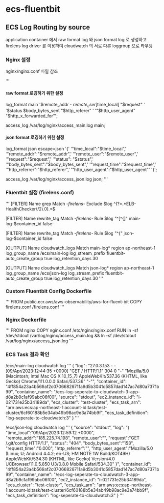 # ecs-fluentbit

## ECS Log Routing by source

application container 에서 raw format log 와 json format log 로 생성하고 firelens log driver 를 이용하여 cloudwatch 의 서로 다른 loggroup 으로 라우팅 

### Nginx 설정
nginx/nginx.conf 파일 참조

'''
#### raw format 로깅하기 위한 설정
log_format  main  '$remote_addr - $remote_user [$time_local] "$request" '
                  '$status $body_bytes_sent "$http_referer" '
                  '"$http_user_agent" "$http_x_forwarded_for"';

access_log  /var/log/nginx/access_main.log  main;

#### json format 로깅하기 위한 설정
log_format json escape=json
    '{'
        '"time_local":"$time_local",'
        '"remote_addr":"$remote_addr",'
        '"remote_user":"$remote_user",'
        '"request":"$request",'
        '"status": "$status",'
        '"body_bytes_sent":"$body_bytes_sent",'
        '"request_time":"$request_time",'
        '"http_referrer":"$http_referer",'
        '"http_user_agent":"$http_user_agent"'
    '}';

access_log  /var/log/nginx/access_json.log  json;
'''     
          
        
### Fluentbit 설정 (firelens.conf)
'''
[FILTER]
    Name                grep
    Match               *-firelens-*
    Exclude             $log ^(?=.*ELB-HealthChecker\/2\.0).*$


[FILTER]
    Name                rewrite_tag
    Match               *-firelens-*
    Rule                $log "^[^{]" main-log-$container_id false

[FILTER]
    Name                rewrite_tag
    Match               *-firelens-*
    Rule                $log "^{" json-log-$container_id false

[OUTPUT]
    Name                cloudwatch_logs
    Match               main-log*
    region              ap-northeast-1
    log_group_name      /ecs/main-log
    log_stream_prefix   fluentbit-
    auto_create_group   true
    log_retention_days  30

[OUTPUT]
    Name                cloudwatch_logs
    Match               json-log*
    region              ap-northeast-1
    log_group_name      /ecs/json-log
    log_stream_prefix   fluentbit-
    auto_create_group   true
    log_retention_days  30
'''

### Custom Fluentbit Config Dockerfile
'''
FROM public.ecr.aws/aws-observability/aws-for-fluent-bit
COPY firelens.conf /firelens.conf
'''

### Nginx Dockerfile
'''
FROM nginx
COPY nginx.conf /etc/nginx/nginx.conf
RUN ln -sf /dev/stdout /var/log/nginx/access_main.log && ln -sf /dev/stdout /var/log/nginx/access_json.log
'''

### ECS Task 결과 확인

/ecs/main-log cloudwatch log
'''
{
  "log": "27.0.3.153 - - [09/Apr/2023:12:44:35 +0000] \"GET / HTTP/1.1\" 304 0 \"-\" \"Mozilla/5.0 (Macintosh; Intel Mac OS X 10_15_7) AppleWebKit/537.36 (KHTML, like Gecko) Chrome/111.0.0.0 Safari/537.36\" \"-\"",
  "container_id": "4ff854a23a4b569af2c07066826711a9d5b3041d5857dad147ac7d80a7371b99",
  "container_name": "/ecs-log-seperate-to-cloudwatch-3-app-d8a2b9c1af99abc06f00",
  "source": "stdout",
  "ec2_instance_id": "i-021731e25b34189da",
  "ecs_cluster": "test-cluster",
  "ecs_task_arn": "arn:aws:ecs:ap-northeast-1:account-id:task/test-cluster/6cf60188b5e34ab49b98ac9e3a74bb9f",
  "ecs_task_definition": "log-seperate-to-cloudwatch:3"
}
'''

/ecs/json-log cloudwatch log
'''
{
  "source": "stdout",
  "log": "{
    \"time_local\":\"09/Apr/2023:12:59:12 +0000\",
    \"remote_addr\":\"185.225.74.198\",
    \"remote_user\":\"\",
    \"request\":\"GET /.git/config HTTP/1.1\",
    \"status\": \"404\",
    \"body_bytes_sent\":\"153\",
    \"request_time\":\"0.000\",
    \"http_referrer\":\"\",
    \"http_user_agent\":\"Mozilla/5.0 (Linux; U; Android 4.4.2; en-US; HM NOTE 1W Build/KOT49H) AppleWebKit/534.30 (KHTML, like Gecko) Version/4.0 UCBrowser/11.0.5.850 U3/0.8.0 Mobile Safari/534.30\"
  }",
  "container_id": "4ff854a23a4b569af2c07066826711a9d5b3041d5857dad147ac7d80a7371b99",
  "container_name": "/ecs-log-seperate-to-cloudwatch-3-app-d8a2b9c1af99abc06f00",
  "ec2_instance_id": "i-021731e25b34189da",
  "ecs_cluster": "test-cluster",
  "ecs_task_arn": "arn:aws:ecs:ap-northeast-1:account-id:task/test-cluster/6cf60188b5e34ab49b98ac9e3a74bb9f",
  "ecs_task_definition": "log-seperate-to-cloudwatch:3"
}
'''